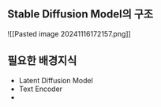 ## Stable Diffusion Model의 구조
![[Pasted image 20241116172157.png]]

## 필요한 배경지식
- Latent Diffusion Model
- Text Encoder
- 